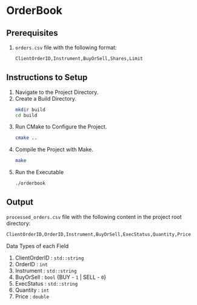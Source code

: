 # OrderBook
## Prerequisites
1. ```orders.csv``` file with the following format:
   
   ```sh
   ClientOrderID,Instrument,BuyOrSell,Shares,Limit
   ```
## Instructions to Setup
1. Navigate to the Project Directory.
2. Create a Build Directory.
    ```sh
    mkdir build
    cd build
    ```
3. Run CMake to Configure the Project.
    ```sh
    cmake ..   
    ```
4. Compile the Project with Make.
    ```sh
    make
    ```
5. Run the Executable
    ```sh
    ./orderbook
    ```
## Output
```processed_orders.csv``` file with the following content in the project root directory:

```sh
ClientOrderID,OrderID,Instrument,BuyOrSell,ExecStatus,Quantity,Price
```
Data Types of each Field
1. ClientOrderID : ```std::string```
2. OrderID : ```int```
3. Instrument : ```std::string```
4. BuyOrSell : ```bool``` {BUY - ```1``` | SELL - ```0```} 
5. ExecStatus : ```std::string```
6. Quantity : ```int```
7. Price : ```double```
